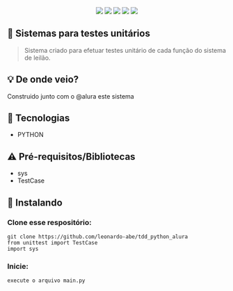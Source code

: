 <div id="statusProject" align="center">
 <img src="https://img.shields.io/github/license/leonardo-abe/tdd_python_alura.svg?style=for-the-badge" />
 <img src="https://img.shields.io/github/stars/leonardo-abe/tdd_python_alura.svg?style=for-the-badge" />
 <img src="https://img.shields.io/github/forks/leonardo-abe/tdd_python_alura.svg?style=for-the-badge" />
 <img src="https://img.shields.io/github/issues/leonardo-abe/tdd_python_alura.svg?style=for-the-badge" />
 <img src="http://img.shields.io/static/v1?label=STATUS&message=CONCLUIDO&color=GREEN&style=for-the-badge"/>
 </div>

## 🧪 Sistemas para testes unitários

> Sistema criado para efetuar testes unitário de cada função do sistema de leilão.

## 💡 De onde veio?

Construido junto com o @alura este sistema


## 📡 Tecnologias

- PYTHON

## ⚠ Pré-requisitos/Bibliotecas

- sys
- TestCase

## 🔽 Instalando

### Clone esse respositório:

```
git clone https://github.com/leonardo-abe/tdd_python_alura
from unittest import TestCase
import sys
```


### Inicie:

```
execute o arquivo main.py
```



